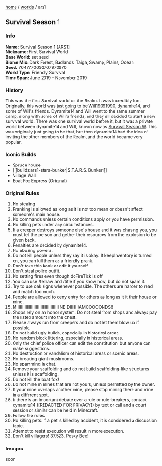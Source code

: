 [home](/) / [worlds](..) / ars1

## Survival Season 1

### Info
**Name:** Survival Season 1 \[ARS1]  
**Nickname:** First Survival World  
**Base World:** set seed  
**Biome Mix:** Dark Forest, Badlands, Taiga, Swamp, Plains, Ocean  
**Seed:** 7647770693767970970  
**World Type:** Friendly Survival  
**Time Span:** June 2019 - November 2019  

### History
This was the first Survival world on the Realm. It was incredibly fun. Originally, this world was just going to be [Will19091990](/members/willh), [dynamite14](/members/dynamite14), and some of Will's friends. Dynamite14 and Will went to the same summer camp, along with some of Will's friends, and they all decided to start a new survival world. There was one survival world before it, but it was a private world between dynamite14 and Will, known now as [Survival Season W](arsw). This was originally just going to be that, but then dynamite14 had the idea of inviting the other members of the Realm, and the world became very popular.

### Iconic Builds
* Spruce house
* [[[builds:ars1-stars-bunker|S.T.A.R.S. Bunker]]]
* Village Wall
* Boat Fox Express (Original)

### Original Rules
1. No stealing
2. Pranking is allowed as long as it is not too mean or doesn't affect someone's main house.
3. No commands unless certain conditions apply or you have permission.
4. No killing pets under any circumstances.
5. If a creeper destroys someone else's house and it was chasing you, you must tell the person and gether their resources from the explosion to be given back.
6. Penalties are decided by dynamite14.
7. No abusing powers.
8. Do not kill people unless they say it is okay. If keepInventory is turned on, you can kill them as a friendly prank.
9. Don't take this book or edit it yourself.
10. Don't steal police outfit.
11. No setting fires even though doFireTick is off.
12. You can use /tellraw and /title if you know how, but do not spam it.
13. Try to use oak signs whenever possible. The others are harder to read and match too much.
14. People are allowed to deny entry for others as long as it it their house or mine.
15. MIIIIIIIIIIIIIIIIIIIIIIIIIIIIIIIIIIIIIINE DIIIIIIIIAMOOOOONDS!!
16. Shops rely on an honor system. Do not steal from shops and always pay the listed amount into the chest.
17. Please always run from creepers and do not let them blow up if possible.
18. Do not build ugly builds, especially in historical areas.
19. No random block littering, especially in historical areas.
20. Only the chief police officer can edit the constitution, but anyone can make suggestions.
21. No destruction or vandalism of historical areas or scenic areas.
22. No breaking giant mushrooms.
23. No spamming in chat.
24. Remove your scaffolding and do not build scaffolding-like structures unless it is scaffolding.
25. Do not kill the boat fox!
26. Do not mine in mines that are not yours, unless permitted by the owner.
27. If your mine overlaps another mine, please stop mining there and mine in a different spot.
28. If there is an important debate over a rule or rule-breakers, contact dynamite14 ([REDACTED FOR PRIVACY]) by text or call and a court session or similar can be held in Minecraft.
29. Follow the rules.
30. No killing pets. If a pet is killed by accident, it is considered a discussion topic.
31. Attempt to resist execution will result in more execution.
32. Don't kill villagers!
37.523. Pesky Bee!

### Images
soon